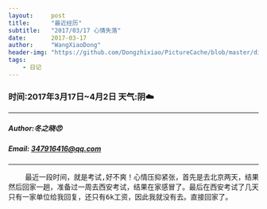 ```yaml
---
layout:     post
title:      "最近经历"
subtitle:   "2017/03/17 心情失落"
date:       2017-03-17
author:     "WangXiaoDong"
header-img: "https://github.com/Dongzhixiao/PictureCache/blob/master/diaryPic/20170317.jpg?raw=true"
tags:
    - 日记
---
```


### 时间:2017年3月17日~4月2日 天气:阴:cloud:
-----
#####   Author:冬之晓:angry:
#####   Email: 347916416@qq.com
----------

<pre>
    最近一段时间，就是考试,好不爽！心情压抑紧张，首先是去北京两天，结果就花了好多钱，不过和凯子见了一面，顺便转了转北京。
然后回家一趟，准备过一周去西安考试，结果在家感冒了。最后在西安考试了几天，住在小崔那里，考完试直接去找工作了，
只有一家单位给我回复，还只有6k工资，因此我就没有去。直接回家了。
</pre>
